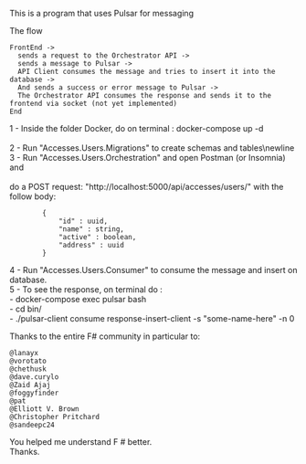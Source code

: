 
This is a program that uses Pulsar for messaging<br>

The flow<br>

```
FrontEnd -> 
  sends a request to the Orchestrator API -> 
  sends a message to Pulsar -> 
  API Client consumes the message and tries to insert it into the database -> 
  And sends a success or error message to Pulsar -> 
  The Orchestrator API consumes the response and sends it to the frontend via socket (not yet implemented)
End
```

1 - Inside the folder Docker, do on terminal : docker-compose up -d<br>  
2 - Run "Accesses.Users.Migrations" to create schemas and tables\newline <br>
3 - Run "Accesses.Users.Orchestration"  and open Postman (or Insomnia) and<br>  
        do a POST request: "http://localhost:5000/api/accesses/users/" with the<br>   follow body:<br>  
```
        {	
            "id" : uuid,  
            "name" : string,	  
            "active" : boolean,  
            "address" : uuid
        }
```
				
4 - Run "Accesses.Users.Consumer" to consume the message and insert on database.<br>
5 - To see the response, on terminal do :<br>
     - docker-compose exec pulsar bash<br>
     - cd bin/<br>
     - ./pulsar-client consume response-insert-client -s "some-name-here" -n 0<br>

    

Thanks to the entire F# community in particular to:<br>

```
@lanayx 
@vorotato 
@chethusk 
@dave.curylo
@Zaid Ajaj 
@foggyfinder 
@pat 
@Elliott V. Brown 
@Christopher Pritchard 
@sandeepc24 
```

You helped me understand F # better.<br>
Thanks.
